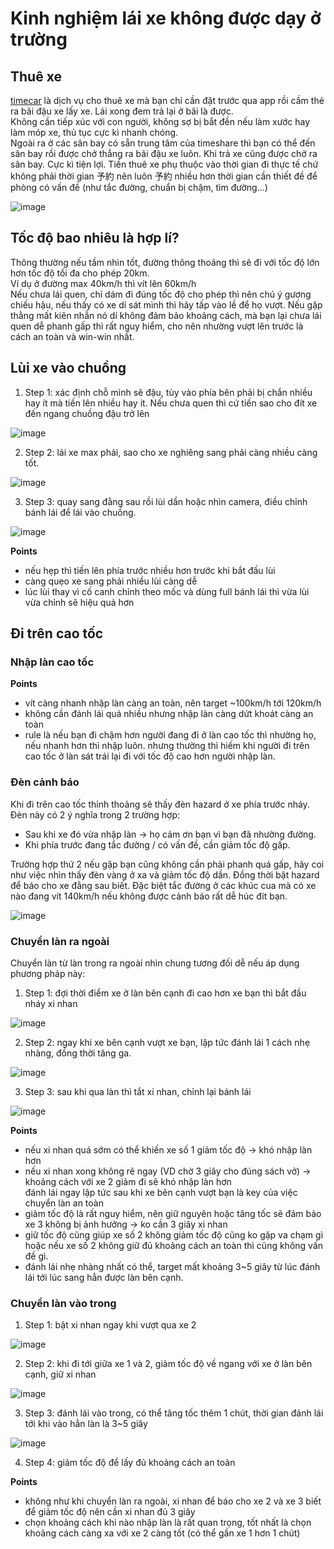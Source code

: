 # Kinh nghiệm lái xe không được dạy ở trường
## Thuê xe
[timecar](https://share.timescar.jp/) là dịch vụ cho thuê xe mà bạn chỉ cần đặt trước qua app rồi cầm thẻ ra bãi đậu xe lấy xe. Lái xong đem trả lại ở bãi là được.  
Không cần tiếp xúc với con người, không sợ bị bắt đền nếu làm xước hay làm móp xe, thủ tục cực kì nhanh chóng.  
Ngoài ra ở các sân bay có sẵn trung tâm của timeshare thì bạn có thể đến sân bay rồi được chở thẳng ra bãi đậu xe luôn. Khi trả xe cũng được chở ra sân bay. Cực kì tiện lợi.
Tiền thuê xe phụ thuộc vào thời gian đi thực tế chứ không phải thời gian 予約 nên luôn 予約 nhiều hơn thời gian cần thiết đề để phòng có vấn đề (như tắc đường, chuẩn bị chậm, tìm đường...)

![image](https://user-images.githubusercontent.com/6410496/117095253-d7185200-ada0-11eb-942b-4eb2857d77c3.png)

## Tốc độ bao nhiêu là hợp lí?
Thông thường nếu tầm nhìn tốt, đường thông thoáng thì sẽ đi với tốc độ lớn hơn tốc độ tối đa cho phép 20km.  
Ví dụ ở đường max 40km/h thì vít lên 60km/h  
Nếu chưa lái quen, chỉ dám đi đúng tốc độ cho phép thì nên chú ý gương chiếu hậu, nếu thấy có xe dí sát mình thì hãy tấp vào lề để họ vượt. Nếu gặp thằng mất kiên nhẫn nó dí không đảm bảo khoảng cách, mà bạn lại chưa lái quen dễ phanh gấp thì rất nguy hiểm, cho nên nhường vượt lên trước là cách an toàn và win-win nhất.

## Lùi xe vào chuồng
1. Step 1: xác định chỗ mình sẽ đậu, tùy vào phía bên phải bị chắn nhiều hay ít mà tiến lên nhiều hay ít. Nếu chưa quen thì cứ tiến sao cho đít xe đến ngang chuồng đậu trở lên

![image](https://user-images.githubusercontent.com/6410496/117095316-07f88700-ada1-11eb-8821-aa2d91e2d88f.png)

2. Step 2: lái xe max phải, sao cho xe nghiêng sang phải càng nhiều càng tốt.

![image](https://user-images.githubusercontent.com/6410496/117095341-19419380-ada1-11eb-9314-4c338ef9aa03.png)

3. Step 3: quay sang đằng sau rồi lùi dần hoặc nhìn camera, điều chỉnh bánh lái để lái vào chuồng.

![image](https://user-images.githubusercontent.com/6410496/117095367-28284600-ada1-11eb-929f-1edaa9b8c634.png)

**Points**
- nếu hẹp thì tiến lên phía trước nhiều hơn trước khi bắt đầu lùi
- càng quẹo xe sang phải nhiều lùi càng dễ
- lúc lùi thay vì cố canh chỉnh theo mốc và dùng full bánh lái thì vừa lùi vừa chỉnh sẽ hiệu quả hơn

## Đi trên cao tốc
### Nhập làn cao tốc
**Points**
- vít càng nhanh nhập làn càng an toàn, nên target ~100km/h tới 120km/h
- không cần đánh lái quá nhiều nhưng nhập làn càng dứt khoát càng an toàn
- rule là nếu bạn đi chậm hơn người đang đi ở làn cao tốc thì nhường họ, nếu nhanh hơn thì nhập luôn.
  nhưng thường thì hiếm khi người đi trên cao tốc ở làn sát trái lại đi với tốc độ cao hơn người nhập làn.

### Đèn cảnh báo
Khi đi trên cao tốc thỉnh thoảng sẽ thấy đèn hazard ở xe phía trước nháy. Đèn này có 2 ý nghĩa trong 2 trường hợp:
- Sau khi xe đó vừa nhập làn -> họ cảm ơn bạn vì bạn đã nhường đường.
- Khi phía trước đang tắc đường / có vấn đề, cần giảm tốc độ gấp.

Trường hợp thứ 2 nếu gặp bạn cũng không cần phải phanh quá gấp, hãy coi như việc nhìn thấy đèn vàng ở xa và giảm tốc độ dần. Đồng thời bật hazard để báo cho xe đằng sau biết. Đặc biệt tắc đường ở các khúc cua mà có xe nào đang vít 140km/h nếu không được cảnh báo rất dễ húc đít bạn.

![image](https://user-images.githubusercontent.com/6410496/117095427-54dc5d80-ada1-11eb-8bc1-353afee2569b.png)

### Chuyển làn ra ngoài
Chuyển làn từ làn trong ra ngoài nhìn chung tương đối dễ nếu áp dụng phương pháp này:
1. Step 1: đợi thời điểm xe ở làn bên cạnh đi cao hơn xe bạn thì bắt đầu nháy xi nhan

![image](https://user-images.githubusercontent.com/6410496/117095470-72112c00-ada1-11eb-9878-adaf97482886.png)

2. Step 2: ngay khi xe bên cạnh vượt xe bạn, lập tức đánh lái 1 cách nhẹ nhàng, đồng thời tăng ga.

![image](https://user-images.githubusercontent.com/6410496/117095545-979e3580-ada1-11eb-880f-bfc946f2a882.png)

3. Step 3: sau khi qua làn thì tắt xi nhan, chỉnh lại bánh lái

![image](https://user-images.githubusercontent.com/6410496/117095559-a258ca80-ada1-11eb-88a5-667528b9edde.png)

**Points**
- nếu xi nhan quá sớm có thể khiến xe số 1 giảm tốc độ -> khó nhập làn hơn
- nếu xi nhan xong không rẽ ngay (VD chờ 3 giây cho đúng sách vở) -> khoảng cách với xe 2 giảm đi sẽ khó nhập làn hơn  
  đánh lái ngay lập tức sau khi xe bên cạnh vượt bạn là key của việc chuyển làn an toàn
- giảm tốc độ là rất nguy hiểm, nên giữ nguyên hoặc tăng tốc sẽ đảm bảo xe 3 không bị ảnh hưởng -> ko cần 3 giây xi nhan
- giữ tốc độ cũng giúp xe số 2 không giảm tốc độ cũng ko gặp va chạm gì hoặc nếu xe số 2 không giữ đủ khoảng cách an toàn thì cũng không vấn đề gì.
- đánh lái nhẹ nhàng nhất có thể, target mất khoảng 3~5 giây từ lúc đánh lái tới lúc sang hẳn được làn bên cạnh.

### Chuyển làn vào trong
1. Step 1: bật xi nhan ngay khi vượt qua xe 2

![image](https://user-images.githubusercontent.com/6410496/117095583-b00e5000-ada1-11eb-87bd-33249eb5b5f3.png)

2. Step 2: khi đi tới giữa xe 1 và 2, giảm tốc độ về ngang với xe ở làn bên cạnh, giữ xi nhan

![image](https://user-images.githubusercontent.com/6410496/117095599-bb617b80-ada1-11eb-8a04-1788e87e9c0e.png)

3. Step 3: đánh lái vào trong, có thể tăng tốc thêm 1 chút, thời gian đánh lái tới khi vào hẳn làn là 3~5 giây

![image](https://user-images.githubusercontent.com/6410496/117095616-c74d3d80-ada1-11eb-80f2-ab0c21afb065.png)

4. Step 4: giảm tốc độ để lấy đủ khoảng cách an toàn

**Points**
- không như khi chuyển làn ra ngoài, xi nhan để báo cho xe 2 và xe 3 biết để giảm tốc độ nên cần xi nhan đủ 3 giây
- chọn khoảng cách khi nào nhập làn là rất quan trọng, tốt nhất là chọn khoảng cách càng xa với xe 2 càng tốt (có thể gần xe 1 hơn 1 chút)
